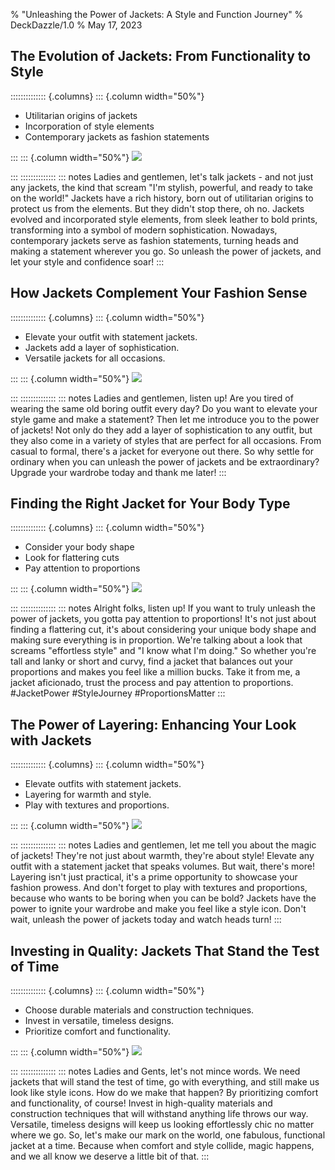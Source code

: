 % "Unleashing the Power of Jackets: A Style and Function Journey"
% DeckDazzle/1.0
% May 17, 2023

## The Evolution of Jackets: From Functionality to Style
:::::::::::::: {.columns}
::: {.column width="50%"}
- Utilitarian origins of jackets
- Incorporation of style elements
- Contemporary jackets as fashion statements

:::
::: {.column width="50%"}
![](img_0.png)

:::
::::::::::::::
::: notes
Ladies and gentlemen, let's talk jackets - and not just any jackets, the kind that scream "I'm stylish, powerful, and ready to take on the world!" Jackets have a rich history, born out of utilitarian origins to protect us from the elements. But they didn't stop there, oh no. Jackets evolved and incorporated style elements, from sleek leather to bold prints, transforming into a symbol of modern sophistication. Nowadays, contemporary jackets serve as fashion statements, turning heads and making a statement wherever you go. So unleash the power of jackets, and let your style and confidence soar!
:::

## How Jackets Complement Your Fashion Sense
:::::::::::::: {.columns}
::: {.column width="50%"}
- Elevate your outfit with statement jackets.
- Jackets add a layer of sophistication.
- Versatile jackets for all occasions.

:::
::: {.column width="50%"}
![](img_1.png)

:::
::::::::::::::
::: notes
Ladies and gentlemen, listen up! Are you tired of wearing the same old boring outfit every day? Do you want to elevate your style game and make a statement? Then let me introduce you to the power of jackets! Not only do they add a layer of sophistication to any outfit, but they also come in a variety of styles that are perfect for all occasions. From casual to formal, there's a jacket for everyone out there. So why settle for ordinary when you can unleash the power of jackets and be extraordinary? Upgrade your wardrobe today and thank me later!
:::

## Finding the Right Jacket for Your Body Type
:::::::::::::: {.columns}
::: {.column width="50%"}
- Consider your body shape
- Look for flattering cuts
- Pay attention to proportions

:::
::: {.column width="50%"}
![](img_2.png)

:::
::::::::::::::
::: notes
Alright folks, listen up! If you want to truly unleash the power of jackets, you gotta pay attention to proportions! It's not just about finding a flattering cut, it's about considering your unique body shape and making sure everything is in proportion. We're talking about a look that screams "effortless style" and "I know what I'm doing." So whether you're tall and lanky or short and curvy, find a jacket that balances out your proportions and makes you feel like a million bucks. Take it from me, a jacket aficionado, trust the process and pay attention to proportions. #JacketPower #StyleJourney #ProportionsMatter
:::

## The Power of Layering: Enhancing Your Look with Jackets
:::::::::::::: {.columns}
::: {.column width="50%"}
- Elevate outfits with statement jackets.
- Layering for warmth and style.
- Play with textures and proportions.

:::
::: {.column width="50%"}
![](img_3.png)

:::
::::::::::::::
::: notes
Ladies and gentlemen, let me tell you about the magic of jackets! They're not just about warmth, they're about style! Elevate any outfit with a statement jacket that speaks volumes. But wait, there's more! Layering isn't just practical, it's a prime opportunity to showcase your fashion prowess. And don't forget to play with textures and proportions, because who wants to be boring when you can be bold? Jackets have the power to ignite your wardrobe and make you feel like a style icon. Don't wait, unleash the power of jackets today and watch heads turn!
:::

## Investing in Quality: Jackets That Stand the Test of Time
:::::::::::::: {.columns}
::: {.column width="50%"}
- Choose durable materials and construction techniques.
- Invest in versatile, timeless designs.
- Prioritize comfort and functionality.

:::
::: {.column width="50%"}
![](img_4.png)

:::
::::::::::::::
::: notes
Ladies and Gents, let's not mince words. We need jackets that will stand the test of time, go with everything, and still make us look like style icons. How do we make that happen? By prioritizing comfort and functionality, of course! Invest in high-quality materials and construction techniques that will withstand anything life throws our way. Versatile, timeless designs will keep us looking effortlessly chic no matter where we go. So, let's make our mark on the world, one fabulous, functional jacket at a time. Because when comfort and style collide, magic happens, and we all know we deserve a little bit of that.
:::

